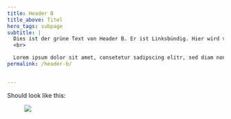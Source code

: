 ```yaml
---
title: Header B
title_above: Titel
hero_tags: subpage
subtitle: |
  Dies ist der grüne Text von Header B. Er ist Linksbündig. Hier wird verschiedenes Beschrieben.
  <br>

  Lorem ipsum dolor sit amet, consetetur sadipscing elitr, sed diam nonumy eirmod tempor invidunt ut labore et dolore magna aliquyam erat, sed diam voluptua. At vero eos et accusam et justo duo dolores et ea rebum.
permalink: /header-b/


---
```


Should look like this:

<figure class="image">
  <img src="{{baseurl}}/assets/templates/header-b.png">
</figure>
